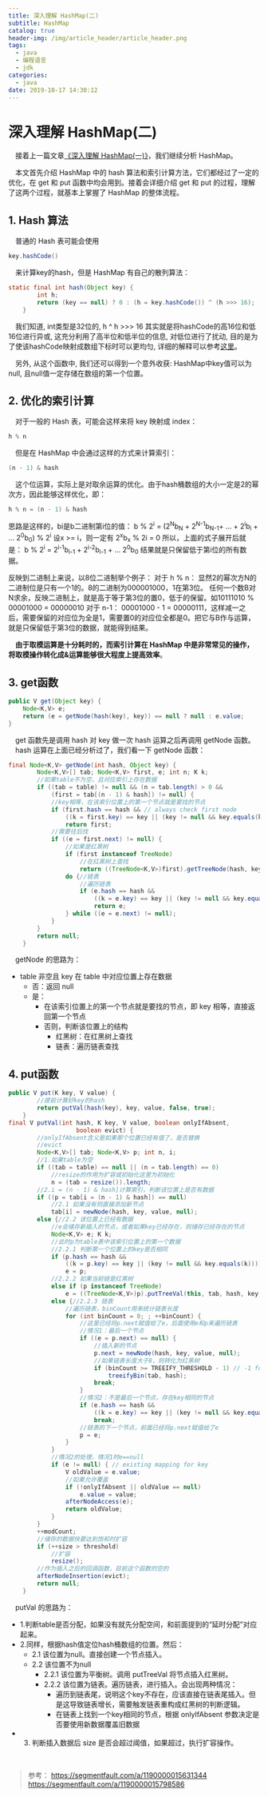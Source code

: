 ```yaml
---
title: 深入理解 HashMap(二)
subtitle: HashMap
catalog: true
header-img: /img/article_header/article_header.png
tags:
  - java
  - 编程语言
  - jdk
categories:
  - java
date: 2019-10-17 14:30:12
---
```



# 深入理解 HashMap(二)
&emsp;接着上一篇文章[《深入理解 HashMap(一)》](http://zhoujiapeng.top/java/java-HashMap)，我们继续分析 HashMap。

&emsp;本文首先介绍 HashMap 中的 hash 算法和索引计算方法，它们都经过了一定的优化，在 get 和 put 函数中均会用到。接着会详细介绍 get 和 put 的过程，理解了这两个过程，就基本上掌握了 HashMap 的整体流程。

## 1. Hash 算法
&emsp;普通的 Hash 表可能会使用
```java
key.hashCode() 
```
&emsp;来计算key的hash，但是 HashMap 有自己的散列算法：
```java
static final int hash(Object key) {
        int h;
        return (key == null) ? 0 : (h = key.hashCode()) ^ (h >>> 16);
    }
```
&emsp;我们知道, int类型是32位的, h ^ h >>> 16 其实就是将hashCode的高16位和低16位进行异或, 这充分利用了高半位和低半位的信息, 对低位进行了扰动, 目的是为了使该hashCode映射成数组下标时可以更均匀, 详细的解释可以参考[这里](https://www.zhihu.com/question/20733617/answer/111577937)。

&emsp;另外, 从这个函数中, 我们还可以得到一个意外收获: HashMap中key值可以为null, 且null值一定存储在数组的第一个位置。



## 2. 优化的索引计算
&emsp;对于一般的 Hash 表，可能会这样来将 key 映射成 index：
```java
h % n
```
&emsp;但是在 HashMap 中会通过这样的方式来计算索引：
```java
(n - 1) & hash
```
&emsp;这个位运算，实际上是对取余运算的优化。由于hash桶数组的大小一定是2的幂次方，因此能够这样优化，即：
```java
h % n = (n - 1) & hash
```

思路是这样的，bi是b二进制第i位的值：
b % 2<sup>i</sup> = (2<sup>N</sup>b<sub>N</sub> + 2<sup>N-1</sup>b<sub>N-1</sub>+ ... + 2<sup>i</sup>b<sub>i</sub> + ... 2<sup>0</sup>b<sub>0</sub>) % 2<sup>i</sup>
设x >= i，则一定有 2<sup>x</sup>b<sub>x</sub> % 2i = 0
所以，上面的式子展开后就是：
b % 2<sup>i</sup> = 2<sup>i-1</sup>b<sub>i-1</sub> + 2<sup>i-2</sup>b<sub>i-1</sub> + ... 2<sup>0</sup>b<sub>0</sub>
结果就是只保留低于第i位的所有数据。

反映到二进制上来说，以8位二进制举个例子：
对于 h % n：
显然2的幂次方N的二进制位是只有一个1的。8的二进制为000001000，1在第3位。
任何一个数B对N求余，反映二进制上，就是高于等于第3位的置0，低于的保留。如10111010 % 00001000 = 00000010
对于 n-1：
00001000 - 1 = 00000111，这样减一之后，需要保留的对应位为全是1，需要置0的对应位全都是0。把它与B作与运算，就是只保留低于第3位的数据，就能得到结果。



&emsp;**由于取模运算是十分耗时的，而索引计算在 HashMap 中是非常常见的操作，将取模操作转化成&运算能够很大程度上提高效率**。

## 3. get函数
```java
public V get(Object key) {
    Node<K,V> e;
    return (e = getNode(hash(key), key)) == null ? null : e.value;
}
```
&emsp;get 函数先是调用 hash 对 key 做一次 hash 运算之后再调用 getNode 函数。
&emsp;hash 运算在上面已经分析过了，我们看一下 getNode 函数：
```java
final Node<K,V> getNode(int hash, Object key) {
        Node<K,V>[] tab; Node<K,V> first, e; int n; K k;
        //如果table不为空，且对应索引上存在数据
        if ((tab = table) != null && (n = tab.length) > 0 &&
            (first = tab[(n - 1) & hash]) != null) {
            //key相等，在该索引位置上的第一个节点就是要找的节点
            if (first.hash == hash && // always check first node
                ((k = first.key) == key || (key != null && key.equals(k))))
                return first;
            //需要往后找
            if ((e = first.next) != null) {
                //如果是红黑树
                if (first instanceof TreeNode)
                    //在红黑树上查找
                    return ((TreeNode<K,V>)first).getTreeNode(hash, key);
                do {//链表
                    //遍历链表
                    if (e.hash == hash &&
                        ((k = e.key) == key || (key != null && key.equals(k))))
                        return e;
                } while ((e = e.next) != null);
            }
        }
        return null;
    }
```
&emsp;getNode 的思路为：
- table 非空且 key 在 table 中对应位置上存在数据
    - 否：返回 null
    - 是：
        - 在该索引位置上的第一个节点就是要找的节点，即 key 相等，直接返回第一个节点
        - 否则，判断该位置上的结构
            - 红黑树：在红黑树上查找
            - 链表：遍历链表查找


## 4. put函数

```java
public V put(K key, V value) {
        //提前计算好key的hash
        return putVal(hash(key), key, value, false, true);
    }
final V putVal(int hash, K key, V value, boolean onlyIfAbsent,
                   boolean evict) {
        //onlyIfAbsent含义是如果那个位置已经有值了，是否替换
        //evict
        Node<K,V>[] tab; Node<K,V> p; int n, i;
        //1.如果table为空
        if ((tab = table) == null || (n = tab.length) == 0)
            //resize的作用为扩容或初始化这里为初始化
            n = (tab = resize()).length;
        //2.i = (n - 1) & hash]计算索引，判断该位置上是否有数据
        if ((p = tab[i = (n - 1) & hash]) == null)
            //2.1 如果没有则直接添加新节点
            tab[i] = newNode(hash, key, value, null);
        else {//2.2 该位置上已经有数据
            //e会储存新插入的节点，或者如果key已经存在，则储存已经存在的节点
            Node<K,V> e; K k;
            //此时p为table表中该索引位置上的第一个数据
            //2.2.1 判断第一个位置上的key是否相同
            if (p.hash == hash &&
                ((k = p.key) == key || (key != null && key.equals(k))))
                e = p;
            //2.2.2 如果当前链是红黑树
            else if (p instanceof TreeNode)
                e = ((TreeNode<K,V>)p).putTreeVal(this, tab, hash, key, value);
            else {//2.2.3 链表
                //遍历链表，binCount用来统计链表长度
                for (int binCount = 0; ; ++binCount) {
                    //这里已经将p.next赋值给了e，后面使用e和p来遍历链表
                    //情况1：最后一个节点
                    if ((e = p.next) == null) {
                        //插入新的节点
                        p.next = newNode(hash, key, value, null);
                        //如果链表长度大于8，则转化为红黑树
                        if (binCount >= TREEIFY_THRESHOLD - 1) // -1 for 1st
                            treeifyBin(tab, hash);
                        break;
                    }
                    //情况2：不是最后一个节点，存在key相同的节点
                    if (e.hash == hash &&
                        ((k = e.key) == key || (key != null && key.equals(k))))
                        break;
                    //链表的下一个节点，前面已经将p.next赋值给了e
                    p = e;
                }
            }
            //情况2的处理，情况1时e==null
            if (e != null) { // existing mapping for key
                V oldValue = e.value;
                //如果允许覆盖
                if (!onlyIfAbsent || oldValue == null)
                    e.value = value;
                afterNodeAccess(e);
                return oldValue;
            }
        }
        ++modCount;
        //储存的数据快要达到饱和时扩容
        if (++size > threshold)
            //扩容
            resize();
        //作为插入之后的回调函数，目前这个函数的空的
        afterNodeInsertion(evict);
        return null;
    }
```


&emsp;putVal 的思路为：
- 1.判断table是否分配，如果没有就先分配空间，和前面提到的“延时分配”对应起来。
- 2.同样，根据hash值定位hash桶数组的位置。然后：
    - 2.1 该位置为null。直接创建一个节点插入。
    - 2.2 该位置不为null
        - 2.2.1 该位置为平衡树。调用 putTreeVal 将节点插入红黑树。
        - 2.2.2 该位置为链表。遍历链表，进行插入。会出现两种情况：
            - 遍历到链表尾，说明这个key不存在，应该直接在链表尾插入。但是这导致链表增长，需要触发链表重构成红黑树的判断逻辑。
            - 在链表上找到一个key相同的节点，根据 onlyIfAbsent 参数决定是否要使用新数据覆盖旧数据
- 3. 判断插入数据后 size 是否会超过阈值，如果超过，执行扩容操作。


&nbsp;
> 参考：
https://segmentfault.com/a/1190000015631344
https://segmentfault.com/a/1190000015798586